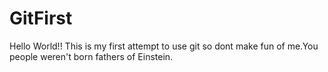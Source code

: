 # GitFirst
Hello World!!
This is my first attempt to use git so dont make fun of me.You people weren't born fathers of Einstein.
